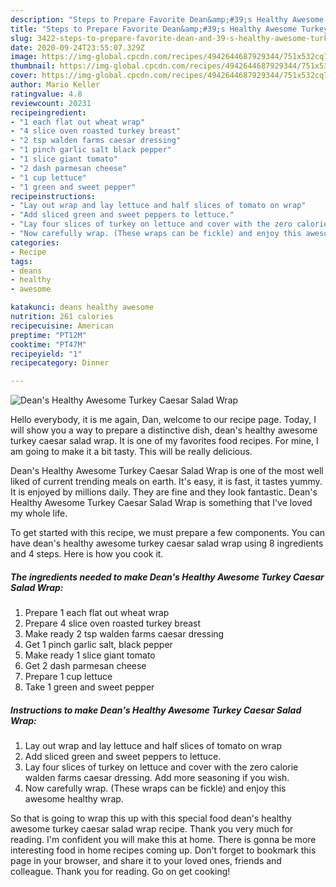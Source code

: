 ```yaml
---
description: "Steps to Prepare Favorite Dean&amp;#39;s Healthy Awesome Turkey Caesar Salad Wrap"
title: "Steps to Prepare Favorite Dean&amp;#39;s Healthy Awesome Turkey Caesar Salad Wrap"
slug: 3422-steps-to-prepare-favorite-dean-and-39-s-healthy-awesome-turkey-caesar-salad-wrap
date: 2020-09-24T23:55:07.329Z
image: https://img-global.cpcdn.com/recipes/4942644687929344/751x532cq70/deans-healthy-awesome-turkey-caesar-salad-wrap-recipe-main-photo.jpg
thumbnail: https://img-global.cpcdn.com/recipes/4942644687929344/751x532cq70/deans-healthy-awesome-turkey-caesar-salad-wrap-recipe-main-photo.jpg
cover: https://img-global.cpcdn.com/recipes/4942644687929344/751x532cq70/deans-healthy-awesome-turkey-caesar-salad-wrap-recipe-main-photo.jpg
author: Mario Keller
ratingvalue: 4.8
reviewcount: 20231
recipeingredient:
- "1 each flat out wheat wrap"
- "4 slice oven roasted turkey breast"
- "2 tsp walden farms caesar dressing"
- "1 pinch garlic salt black pepper"
- "1 slice giant tomato"
- "2 dash parmesan cheese"
- "1 cup lettuce"
- "1 green and sweet pepper"
recipeinstructions:
- "Lay out wrap and lay lettuce and half slices of tomato on wrap"
- "Add sliced green and sweet peppers to lettuce."
- "Lay four slices of turkey on lettuce and cover with the zero calorie walden farms caesar dressing. Add more seasoning if you wish."
- "Now carefully wrap. (These wraps can be fickle) and enjoy this awesome healthy wrap."
categories:
- Recipe
tags:
- deans
- healthy
- awesome

katakunci: deans healthy awesome 
nutrition: 261 calories
recipecuisine: American
preptime: "PT12M"
cooktime: "PT47M"
recipeyield: "1"
recipecategory: Dinner

---
```



![Dean&#39;s Healthy Awesome Turkey Caesar Salad Wrap](https://img-global.cpcdn.com/recipes/4942644687929344/751x532cq70/deans-healthy-awesome-turkey-caesar-salad-wrap-recipe-main-photo.jpg)

Hello everybody, it is me again, Dan, welcome to our recipe page. Today, I will show you a way to prepare a distinctive dish, dean&#39;s healthy awesome turkey caesar salad wrap. It is one of my favorites food recipes. For mine, I am going to make it a bit tasty. This will be really delicious.



Dean&#39;s Healthy Awesome Turkey Caesar Salad Wrap is one of the most well liked of current trending meals on earth. It's easy, it is fast, it tastes yummy. It is enjoyed by millions daily. They are fine and they look fantastic. Dean&#39;s Healthy Awesome Turkey Caesar Salad Wrap is something that I've loved my whole life.


To get started with this recipe, we must prepare a few components. You can have dean&#39;s healthy awesome turkey caesar salad wrap using 8 ingredients and 4 steps. Here is how you cook it.

<!--inarticleads1-->

##### The ingredients needed to make Dean&#39;s Healthy Awesome Turkey Caesar Salad Wrap:

1. Prepare 1 each flat out wheat wrap
1. Prepare 4 slice oven roasted turkey breast
1. Make ready 2 tsp walden farms caesar dressing
1. Get 1 pinch garlic salt, black pepper
1. Make ready 1 slice giant tomato
1. Get 2 dash parmesan cheese
1. Prepare 1 cup lettuce
1. Take 1 green and sweet pepper




<!--inarticleads2-->

##### Instructions to make Dean&#39;s Healthy Awesome Turkey Caesar Salad Wrap:

1. Lay out wrap and lay lettuce and half slices of tomato on wrap
1. Add sliced green and sweet peppers to lettuce.
1. Lay four slices of turkey on lettuce and cover with the zero calorie walden farms caesar dressing. Add more seasoning if you wish.
1. Now carefully wrap. (These wraps can be fickle) and enjoy this awesome healthy wrap.




So that is going to wrap this up with this special food dean&#39;s healthy awesome turkey caesar salad wrap recipe. Thank you very much for reading. I'm confident you will make this at home. There is gonna be more interesting food in home recipes coming up. Don't forget to bookmark this page in your browser, and share it to your loved ones, friends and colleague. Thank you for reading. Go on get cooking!
